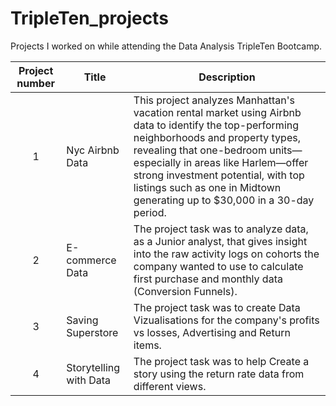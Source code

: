# TripleTen_projects
Projects I worked on while attending the Data Analysis TripleTen Bootcamp.


| Project number | Title | Description |
| :-----------: | ----------- |----------- |
| 1 | Nyc Airbnb Data| This project analyzes Manhattan's vacation rental market using Airbnb data to identify the top-performing neighborhoods and property types, revealing that one-bedroom units—especially in areas like Harlem—offer strong investment potential, with top listings such as one in Midtown generating up to $30,000 in a 30-day period. |
| 2 | E-commerce Data | The project task was to analyze data, as a Junior analyst, that gives insight into the raw activity logs on cohorts the company wanted to use to calculate first purchase and monthly data (Conversion Funnels).|
| 3 | Saving Superstore | The project task was to create Data Vizualisations for the company's profits vs losses, Advertising and Return items. |
| 4 | Storytelling with Data | The project task was to help Create a story using the return rate data from different views.
